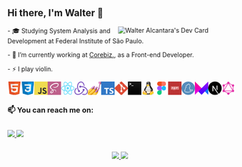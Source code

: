 ## Hi there, I'm Walter 👋

<div align="left">
  <a href="https://app.daily.dev/walteralcantara" target="_blank">
    <img 
         src="https://api.daily.dev/devcards/d5ad2ab9870a485db5f603325e36047b.png?r=0kh"
         width="256"
         align="right"
         alt="Walter Alcantara's Dev Card"
    />
  </a>
  
  <p>- 🎓 Studying System Analysis and Development at Federal Institute of São Paulo.</p>
  <p>- 🔭 I’m currently working at <a href="https://www.corebiz.ag/pt/" target="_blank">Corebiz.<a/>, as a Front-end Developer.</p>
  <p>- ⚡ I play violin.</p>
  
  
</div>
  
<div style="display:flex;" >
  <img width="30" src="/assets/html.png">
  <img width="30" src="/assets/css.png">
  <img width="30" src="/assets/javascript.png">
  <img width="30" src="/assets/sass.png">
  <img width="30" src="/assets/react.png">
  <img width="30" src="/assets/redux.png">
  <img width="30" src="/assets/styled-components.png">
  <img width="30" src="/assets/typescript.png">
  <img width="30" src="/assets/git.png">
  <img width="30" src="/assets/terminal.png">
  <img width="30" src="/assets/linux.png">
  <img width="30" src="/assets/figma.png">
  <img width="30" src="/assets/npm.png">
  <img width="30" src="/assets/yarn.png">
  <img width="30" src="/assets/framer.png">
  <img width="30" src="/assets/next.png">
  <img width="30" src="/assets/graphql.png">
</div>

### 📫 You can reach me on:
##
<div>
  <a href="https://www.linkedin.com/in/walteralcantara/" target="_blank">
    <img src="https://img.shields.io/badge/-LinkedIn-%230077B5?style=for-the-badge&logo=linkedin&logoColor=white" target="_blank">
  </a> 
  <a href = "mailto:waltermalcantara@gmail.com">
    <img src="https://img.shields.io/badge/-Gmail-%23333?style=for-the-badge&logo=gmail&logoColor=white" target="_blank">
  </a>
</div>

##
<div align="center">
  <a href="https://github.com/wmalcantara">
  <img height="180em" src="https://github-readme-stats.vercel.app/api?username=wmalcantara&theme=dracula&show_icons=true&include_all_commits=true&count_private=true" />
  <img height="180em" src="https://github-readme-stats.vercel.app/api/top-langs/?username=wmalcantara&langs_count=16&exclude_repo=caravan&layout=compact&theme=dracula" />
</div>
  
<!--  
  -
  -
  -
-->
